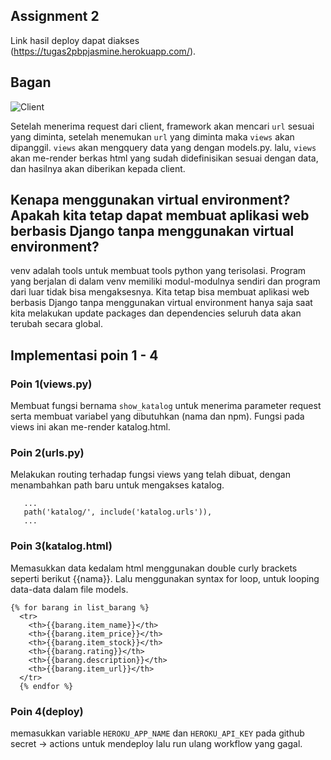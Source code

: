 ## Assignment 2

Link hasil deploy dapat diakses (https://tugas2pbpjasmine.herokuapp.com/).

## Bagan

![Client](https://user-images.githubusercontent.com/103538319/190178780-0d4d5546-742e-4e0c-ae6d-311da1d0999d.jpg)

Setelah menerima request dari client, framework akan mencari `url` sesuai yang diminta, setelah menemukan `url` yang diminta maka `views` akan dipanggil. `views` akan mengquery data yang dengan models.py. lalu, `views` akan me-render berkas html yang sudah didefinisikan sesuai dengan data, dan hasilnya akan diberikan kepada client.

## Kenapa menggunakan virtual environment? Apakah kita tetap dapat membuat aplikasi web berbasis Django tanpa menggunakan virtual environment?
venv adalah tools untuk membuat tools python yang terisolasi. Program yang berjalan di dalam venv memiliki modul-modulnya sendiri dan program dari luar tidak bisa mengaksesnya. Kita tetap bisa membuat aplikasi web berbasis Django tanpa menggunakan virtual environment hanya saja saat kita melakukan update packages dan dependencies seluruh data akan terubah secara global.

## Implementasi poin 1 - 4

### Poin 1(views.py)
Membuat fungsi bernama `show_katalog` untuk menerima parameter request serta membuat variabel yang dibutuhkan (nama dan npm). Fungsi pada views ini akan me-render katalog.html.
### Poin 2(urls.py)
Melakukan routing terhadap fungsi views yang telah dibuat, dengan menambahkan path baru untuk mengakses katalog. 
 ```
    ...
    path('katalog/', include('katalog.urls')),
    ...
 ```
 
### Poin 3(katalog.html)
Memasukkan data kedalam html menggunakan double curly brackets seperti berikut {{nama}}. Lalu menggunakan syntax for loop, untuk looping data-data dalam file models. 
```
{% for barang in list_barang %}
  <tr>
    <th>{{barang.item_name}}</th>
    <th>{{barang.item_price}}</th>
    <th>{{barang.item_stock}}</th>
    <th>{{barang.rating}}</th>
    <th>{{barang.description}}</th>
    <th>{{barang.item_url}}</th>
  </tr>
  {% endfor %}
 ```
### Poin 4(deploy)
memasukkan variable `HEROKU_APP_NAME` dan `HEROKU_API_KEY` pada github secret -> actions untuk mendeploy lalu run ulang workflow yang gagal.
